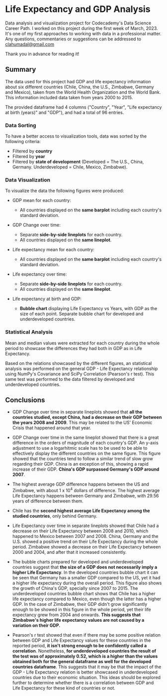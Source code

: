 # Life Expectancy and GDP Analysis

Data analysis and visualization project for Codecademy's Data Science Career Path. I worked on this project during the first week of March, 2023. It's one of my first approaches to working with data in a professional matter. Any questions, commentaries or suggestions can be addressed to clahumadal@gmail.com

Thank you in advance for reading it!


## Summary

The data used for this project had GDP and life expectancy information about six different countries (Chile, China, the U.S., Zimbabwe, Germany and Mexico), taken from the World Health Organization and the World Bank. This information included data taken from years 2000 to 2015. 

The provided dataframe had 4 columns ("Country", "Year", "Life expectancy at birth (years)" and "GDP"), and had a total of 96 entries.

### Data Sorting

To have a better access to visualization tools, data was sorted by the following criteria:

* Filtered by **country**
* Filtered by **year**
* Filtered by **state of development** (Developed = The U.S., China, Germany. Underdeveloped = Chile, Mexico, Zimbabwe).

### Data Visualization

To visualize the data the following figures were produced:

* GDP mean for each country:
    + All countries displayed on the **same barplot** including each country's standard deviation.
    
* GDP Change over time:
    +  Separate **side-by-side lineplots** for each country.
    +  All countries displayed on the **same lineplot**.
    
* Life expectancy mean for each country:
    + All countries displayed on the **same barplot** including each country's standard deviation.
    
* Life expectancy over time:
    +  Separate **side-by-side lineplots** for each country.
    +  All countries displayed on the **same lineplot**.
    
* Life expectancy at birth and GDP:
    +  **Bubble chart** displaying Life Expectancy vs Years, with GDP as the size of each point. Separate bubble chart for developed and underdeveloped countries.
    
### Statistical Analysis

Mean and median values were extracted for each country during the whole period to showcase the differences they had both in GDP as in Life Expectancy.

Based on the relations showcased by the different figures, an statistical analysis was performed on the general GDP - Life Expectancy relationship using NumPy's Covariance and SciPy Correlation (Pearson's r test). This same test was performed to the data filtered by developed and underdeveloped countries.

## Conclusions

* GDP Change over time in separate lineplots showed that **all the countries studied, except China, had a decrease on their GDP between the years 2008 and 2009**. This may be related to the US' Economic Crisis that happened around that year.

* GDP Change over time in the same lineplot showed that there is a great difference in the orders of magnitude of each country's GDP. An y-axis adjustment to use a logarhitmic scale has to be used to be able to effectively display the different countries on the same figure. This figure showed that the countries tend to follow a similar trend of slow grow regarding their GDP. China is an exception of this, showing a rapid increase of their GDP. **China's GDP surpassed Germany's GDP around 2007**.

* The highest average GDP difference happens between the US and Zimbabwe, with about 1 x 10<sup>4</sup> dollars of difference. The highest average Life Expectancy happens between Germany and Zimbabwe, with 29.56 years of difference between them.

* Chile has the **second highest average Life Expectancy among the studied countries**, only behind Germany.

* Life Expectancy over time in separate lineplots showed that Chile had a decrease on their Life Expectancy between 2008 and 2010, which happened to Mexico between 2007 and 2008. China, Germany and the U.S. showed a positive trend on their Life Expectancy during the whole period. Zimbabwe showed a decrease on their Life Expectancy between 2000 and 2004, and after that it increased consistently.

* The bubble charts prepared for developed and underdeveloped countries suggest that **the size of a GDP does not necessarily imply a higher Life Expectancy**. In the developed countries bubble chart it can be seen that Germany has a smaller GDP compared to the US, yet it had a higher life expectancy during the overall period. This figure also shows the growth of China's GDP, specially since 2007 to 2015. The underdeveloped countries bubble chart shows that Chile has a higher life expectancy compared to Mexico, even though the latter has a higher GDP. In the case of Zimbabwe, their GDP didn't grow significantly enough to be showed in this figure in the whole period, yet their life expectancy grew from 2004 and onwards. **This suggests that Zimbabwe's higher life expectancy values are not caused by a variation on their GDP.**

* Pearson's r test showed that even if there may be some positive relation between GDP and Life Expectancy values for these countries in the reported period, **it isn't strong enough to be confidently called a correlation**. Nonetheless, **for underdeveloped countries the result of the test was of approximately 0.52, which is a higher than the values obtained both for the general dataframe as well for the developed countries dataframe**. This suggests that it may be that the impact of the GDP - Life Expectancy relation is better showcased in underdeveloped countries due to their economic situation. This ideas should be explored further to determine whether there is a correlation between GDP and Life Expectancy for these kind of countries or not.